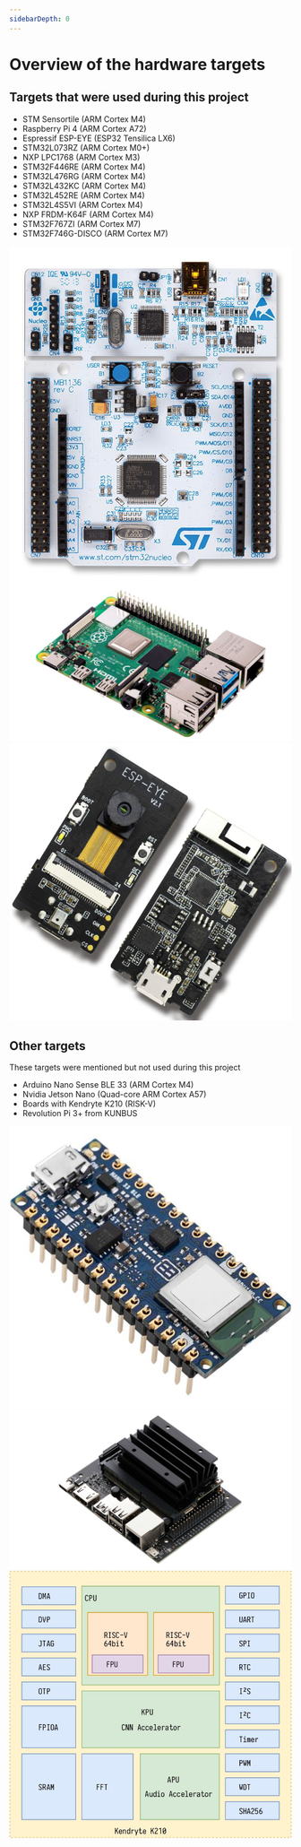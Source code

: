 ```yaml
---
sidebarDepth: 0
---
```


# Overview of the hardware targets

## Targets that were used during this project
* STM Sensortile (ARM Cortex M4)
* Raspberry Pi 4 (ARM Cortex A72)
* Espressif ESP-EYE (ESP32 Tensilica LX6)
* STM32L073RZ (ARM Cortex M0+)
* NXP LPC1768 (ARM Cortex M3)
* STM32F446RE (ARM Cortex M4)
* STM32L476RG (ARM Cortex M4)
* STM32L432KC (ARM Cortex M4)
* STM32L452RE (ARM Cortex M4)
* STM32L4S5VI (ARM Cortex M4)
* NXP FRDM-K64F (ARM Cortex M4)
* STM32F767ZI (ARM Cortex M7)
* STM32F746G-DISCO (ARM Cortex M7)

![STM Nucleo board](./media/nucleo.jpg)
![Raspberry Pi 4](./media/rpi4.jpg)
![Espressif ESP-EYE](./media/esp-eye.png)

## Other targets

These targets were mentioned but not used during this project
* Arduino Nano Sense BLE 33 (ARM Cortex M4)
* Nvidia Jetson Nano (Quad-core ARM Cortex A57)
* Boards with Kendryte K210 (RISK-V)
* Revolution Pi 3+ from KUNBUS

![Arduino Nano Sense BLE 33](./media/arduino_nano.jpg)
![Nvidia Jetson Nano](./media/jetson_nano.jpg)
![Kendryte components](./media/kendryte.jpeg)
